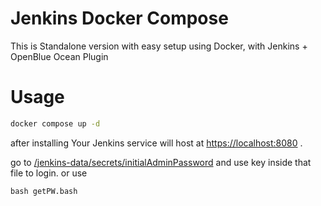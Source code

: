 # Jenkins Docker Compose
This is Standalone version with easy setup using Docker, with Jenkins + OpenBlue Ocean Plugin

# Usage
```bash
docker compose up -d
```

after installing Your Jenkins service will host at [https://localhost:8080](http://localhost:8080/) .

go to [/jenkins-data/secrets/initialAdminPassword](/jenkins-data/secrets/initialAdminPassword) and use key inside that file to login.
or use 
```
bash getPW.bash
```
